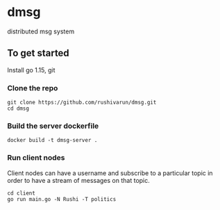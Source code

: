 # dmsg
distributed msg system

## To get started
Install go 1.15, git

### Clone the repo
```
git clone https://github.com/rushivarun/dmsg.git
cd dmsg
```

### Build the server dockerfile
```
docker build -t dmsg-server .
```

### Run client nodes
Client nodes can have a username and subscribe to a particular topic in order to have a stream of messages on that topic.
```
cd client
go run main.go -N Rushi -T politics
```


